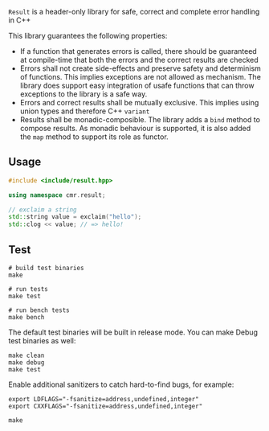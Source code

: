 `Result` is a header-only library for safe, correct and complete error handling in C++ 

This library guarantees the following properties:
- If a function that generates errors is called, there should be guaranteed at compile-time that both the errors and the correct results are checked
- Errors shall not create side-effects and preserve safety and determinism of functions.
This implies exceptions are not allowed as mechanism. The library does support easy integration of usafe functions that can 
throw exceptions to the library is a safe way.
 - Errors and correct results shall be mutually exclusive. This implies using union types and therefore C++ `variant`  
 - Results shall be monadic-composible. The library adds a `bind` method to compose results. As monadic behaviour is supported,
 it is also added the `map` method to support its role as functor.

## Usage

```cpp
#include <include/result.hpp>

using namespace cmr.result;

// exclaim a string
std::string value = exclaim("hello");
std::clog << value; // => hello!
```

## Test

```shell
# build test binaries
make

# run tests
make test

# run bench tests
make bench
```

The default test binaries will be built in release mode. You can make Debug test binaries as well:

```shell
make clean
make debug
make test
```

Enable additional sanitizers to catch hard-to-find bugs, for example:

```shell
export LDFLAGS="-fsanitize=address,undefined,integer"
export CXXFLAGS="-fsanitize=address,undefined,integer"

make
```
